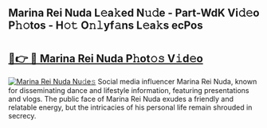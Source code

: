 ## Marina Rei Nuda L𝚎a𝚔ed N𝚞𝚍e - Part-WdK Vi𝚍𝚎o P𝚑𝚘tos - H𝚘𝚝 O𝚗𝚕yf𝚊ns L𝚎a𝚔s ecPos

# <h2><a href="http://kf7g45r.oniu.top/?m=Marina+Rei+Nuda">🔗👉 🔴 Marina Rei Nuda P𝚑ot𝚘𝚜 V𝚒d𝚎o</a></h2>

[![Marina Rei Nuda Nu𝚍e𝚜](https://i.imgur.com/0qMVB7G.gif)](http://kf7g45r.oniu.top/?m=Marina+Rei+Nuda)
Social media influencer Marina Rei Nuda, known for disseminating dance and lifestyle information, featuring presentations and vlogs. The public face of Marina Rei Nuda exudes a friendly and relatable energy, but the intricacies of his personal life remain shrouded in secrecy.  
